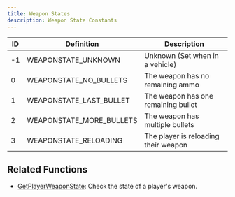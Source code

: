 ```yaml
---
title: Weapon States
description: Weapon State Constants
---
```


| ID  | Definition               | Description                          |
| --- | ------------------------ | ------------------------------------ |
| -1  | WEAPONSTATE_UNKNOWN      | Unknown (Set when in a vehicle)      |
| 0   | WEAPONSTATE_NO_BULLETS   | The weapon has no remaining ammo     |
| 1   | WEAPONSTATE_LAST_BULLET  | The weapon has one remaining bullet  |
| 2   | WEAPONSTATE_MORE_BULLETS | The weapon has multiple bullets      |
| 3   | WEAPONSTATE_RELOADING    | The player is reloading their weapon |

## Related Functions

- [GetPlayerWeaponState](../functions/GetPlayerWeaponState): Check the state of a player's weapon.
